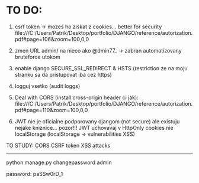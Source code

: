 # TO DO:

1) csrf token -> mozes ho ziskat z cookies... better for security
file:///C:/Users/Patrik/Desktop/portfolio/DJANGO/reference/autorization.pdf#page=106&zoom=100,0,0

2) zmen URL admin/ na nieco ako @dmin77_  -> zabran automatizovany bruteforce utokom

3) enable django SECURE_SSL_REDIRECT & HSTS (restriction ze na moju stranku sa da pristupovat iba cez https)

4) logguj vsetko (audit loggs)

5) Deal with CORS (install cross-origin header ci jak):
file:///C:/Users/Patrik/Desktop/portfolio/DJANGO/reference/autorization.pdf#page=110&zoom=100,0,0

6) JWT nie je oficialne podporovany djangom (not secure)
ale existuju nejake kniznice... pozor!!! JWT uchovavaj v HttpOnly cookies nie localStorage (localStorage -> vulnerabilities XSS)


TO STUDY:
CORS
CSRF token
XSS attacks



---------------
python manage.py changepassword admin

password:
paSSw0rD_1 
